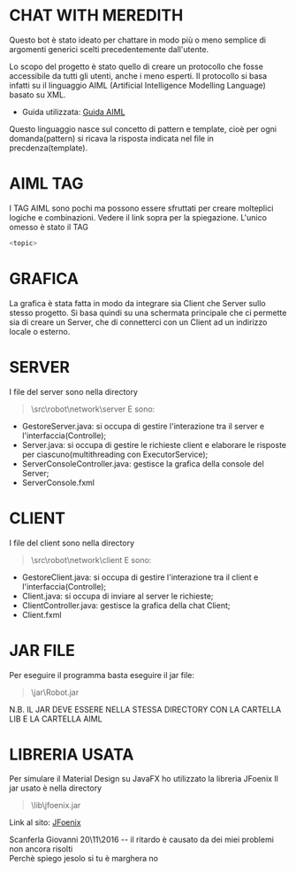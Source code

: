# CHAT WITH MEREDITH

Questo bot è stato ideato per chattare in modo più o meno semplice di argomenti generici scelti precedentemente dall'utente.

Lo scopo del progetto è stato quello di creare un protocollo che fosse accessibile da tutti gli utenti, anche i meno esperti.
Il protocollo si basa infatti su il linguaggio AIML (Artificial Intelligence Modelling Language) basato su XML.

  - Guida utilizzata: [Guida AIML]

Questo linguaggio nasce sul concetto di pattern e template, cioè per ogni domanda(pattern) si ricava la risposta indicata nel file in precdenza(template).

# AIML TAG
I TAG AIML sono pochi ma possono essere sfruttati per creare molteplici logiche e combinazioni. Vedere il link sopra per la spiegazione. L'unico omesso è stato il TAG 
```sh
<topic>
```
# GRAFICA
La grafica è stata fatta in modo da integrare sia Client che Server sullo stesso progetto. Si basa quindi su una schermata principale che ci permette sia di creare un Server, che di connetterci con un Client ad un indirizzo locale o esterno.

# SERVER
I file del server sono nella directory
>\src\robot\network\server
E sono:
- GestoreServer.java: si occupa di gestire l'interazione tra il server e l'interfaccia(Controlle);
- Server.java: si occupa di gestire le richieste client e elaborare le risposte per ciascuno(multithreading con ExecutorService);
- ServerConsoleController.java: gestisce la grafica della console del Server;
- ServerConsole.fxml

# CLIENT
I file del client sono nella directory
>\src\robot\network\client
E sono:
- GestoreClient.java: si occupa di gestire l'interazione tra il client e l'interfaccia(Controlle);
- Client.java: si occupa di inviare al server le richieste;
- ClientController.java: gestisce la grafica della chat Client;
- Client.fxml

# JAR FILE
Per eseguire il programma basta eseguire il jar file:
>\jar\Robot.jar

N.B. IL JAR DEVE ESSERE NELLA STESSA DIRECTORY CON LA CARTELLA LIB E LA CARTELLA AIML

# LIBRERIA USATA
Per simulare il Material Design su JavaFX ho utilizzato la libreria JFoenix
Il jar usato è nella directory
>\lib\jfoenix.jar

Link al sito: [JFoenix]

Scanferla Giovanni 20\11\2016 -- il ritardo è causato da dei miei problemi non ancora risolti<br>
Perchè spiego jesolo si tu è marghera no

   [Guida AIML]: <https://www.tutorialspoint.com/aiml/>
   [JFoenix]: <http://jfoenix.com/>

